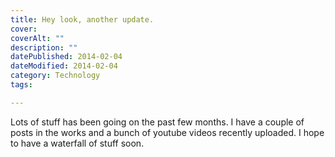 ```yaml
---
title: Hey look, another update.
cover: 
coverAlt: ""
description: ""
datePublished: 2014-02-04  
dateModified: 2014-02-04 
category: Technology
tags:

---
```


Lots of stuff has been going on the past few months.  I have a couple of posts in the works and a bunch of youtube videos recently uploaded.  I hope to have a waterfall of stuff soon.
